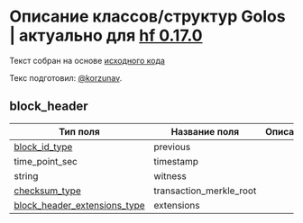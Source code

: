 # Описание классов/структур Golos | актуально для [hf 0.17.0](https://github.com/GolosChain/golos/releases/tag/v0.17.0)
Текст собран на основе [исходного кода](https://github.com/GolosChain/golos/tree/master/libraries/protocol/include/golos/protocol/block_header.hpp)

Текс подготовил: [@korzunav](https://golos.io/@korzunav).

## block_header


|Тип поля|Название поля|Описание|
|--------|-------------|--------|
|[block_id_type](block_id_type.md)|previous||
|time_point_sec|timestamp||
|string|witness||
|[checksum_type](checksum_type.md)|transaction_merkle_root||
|[block_header_extensions_type](block_header_extensions_type.md)|extensions||
